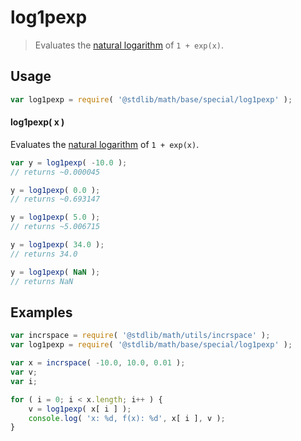 <!--

@license Apache-2.0

Copyright (c) 2018 The Stdlib Authors.

Licensed under the Apache License, Version 2.0 (the "License");
you may not use this file except in compliance with the License.
You may obtain a copy of the License at

   http://www.apache.org/licenses/LICENSE-2.0

Unless required by applicable law or agreed to in writing, software
distributed under the License is distributed on an "AS IS" BASIS,
WITHOUT WARRANTIES OR CONDITIONS OF ANY KIND, either express or implied.
See the License for the specific language governing permissions and
limitations under the License.

-->

# log1pexp

> Evaluates the [natural logarithm][@stdlib/math/base/special/ln] of `1 + exp(x)`.

<section class="usage">

## Usage

```javascript
var log1pexp = require( '@stdlib/math/base/special/log1pexp' );
```

#### log1pexp( x )

Evaluates the [natural logarithm][@stdlib/math/base/special/ln] of `1 + exp(x)`.

```javascript
var y = log1pexp( -10.0 );
// returns ~0.000045

y = log1pexp( 0.0 );
// returns ~0.693147

y = log1pexp( 5.0 );
// returns ~5.006715

y = log1pexp( 34.0 );
// returns 34.0

y = log1pexp( NaN );
// returns NaN
```

</section>

<!-- /.usage -->

<section class="examples">

## Examples

<!-- eslint no-undef: "error" -->

```javascript
var incrspace = require( '@stdlib/math/utils/incrspace' );
var log1pexp = require( '@stdlib/math/base/special/log1pexp' );

var x = incrspace( -10.0, 10.0, 0.01 );
var v;
var i;

for ( i = 0; i < x.length; i++ ) {
    v = log1pexp( x[ i ] );
    console.log( 'x: %d, f(x): %d', x[ i ], v );
}
```

</section>

<!-- /.examples -->

<section class="links">

[@stdlib/math/base/special/ln]: https://github.com/stdlib-js/stdlib/tree/develop/lib/node_modules/%40stdlib/math/base/special/ln

</section>

<!-- /.links -->
